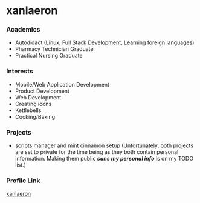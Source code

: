 # xanlaeron

### Academics

-   Autodidact (Linux, Full Stack Development, Learning foreign languages)
-   Pharmacy Technician Graduate
-   Practical Nursing Graduate

### Interests

-   Mobile/Web Application Development
-   Product Development
-   Web Development
-   Creating icons
-   Kettlebells
-   Cooking/Baking

### Projects

-   scripts manager and mint cinnamon setup (Unfortunately, both projects are set to private for the time being as they both contain personal information. Making them public _**sans my personal info**_ is on my TODO list.)

### Profile Link

[xanlaeron](https://github.com/xanlaeron)
